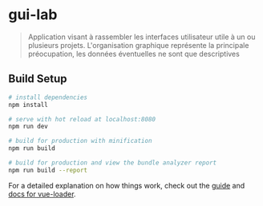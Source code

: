 # gui-lab

> Application visant à rassembler les interfaces utilisateur utile à un ou plusieurs projets. L'organisation graphique représente la principale préocupation, les données éventuelles ne sont que descriptives


## Build Setup

``` bash
# install dependencies
npm install

# serve with hot reload at localhost:8080
npm run dev

# build for production with minification
npm run build

# build for production and view the bundle analyzer report
npm run build --report
```

For a detailed explanation on how things work, check out the [guide](http://vuejs-templates.github.io/webpack/) and [docs for vue-loader](http://vuejs.github.io/vue-loader).
